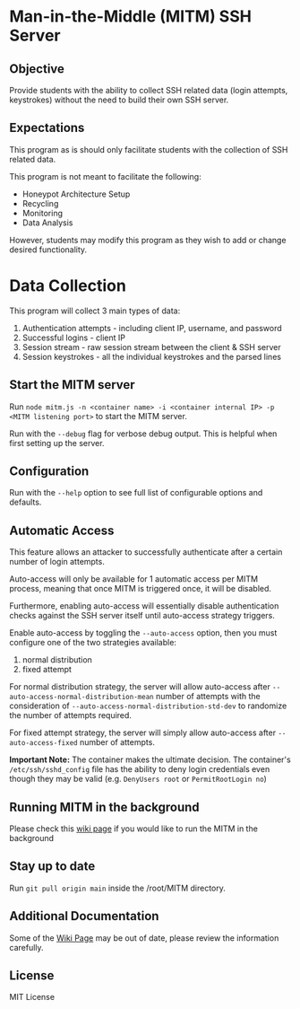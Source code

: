# Man-in-the-Middle (MITM) SSH Server

## Objective

Provide students with the ability to collect SSH related data (login attempts, keystrokes) without the need to build their own SSH server.

## Expectations

This program as is should only facilitate students with the collection of SSH related data.

This program is not meant to facilitate the following:
* Honeypot Architecture Setup
* Recycling
* Monitoring
* Data Analysis

However, students may modify this program as they wish to add or change desired functionality.

# Data Collection
This program will collect 3 main types of data:
1. Authentication attempts - including client IP, username, and password
2. Successful logins - client IP
3. Session stream - raw session stream between the client & SSH server
4. Session keystrokes - all the individual keystrokes and the parsed lines

## Start the MITM server

Run `node mitm.js -n <container name> -i <container internal IP> -p <MITM listening port>` to start the MITM server.

Run with the `--debug` flag for verbose debug output. This is helpful when first setting up the server.

## Configuration

Run with the `--help` option to see full list of configurable options and defaults.

## Automatic Access

This feature allows an attacker to successfully authenticate after a certain number of login attempts.

Auto-access will only be available for 1 automatic access per MITM process, meaning that once MITM is triggered once, it will be disabled.

Furthermore, enabling auto-access will essentially disable authentication checks against the SSH server itself until auto-access strategy triggers.

Enable auto-access by toggling the `--auto-access` option, then you must configure one of the two strategies available:
1. normal distribution
2. fixed attempt

For normal distribution strategy, the server will allow auto-access after `--auto-access-normal-distribution-mean` number of attempts with the consideration of `--auto-access-normal-distribution-std-dev` to randomize the number of attempts required.

For fixed attempt strategy, the server will simply allow auto-access after `--auto-access-fixed` number of attempts.

**Important Note:** The container makes the ultimate decision. The container's `/etc/ssh/sshd_config` file has the ability to deny login credentials even though they may be valid (e.g. `DenyUsers root` or `PermitRootLogin no`)

## Running MITM in the background

Please check this [wiki page](https://github.com/UMD-ACES/MITM/wiki/Running-in-the-Background) if you would like to run the MITM in the background

## Stay up to date
Run `git pull origin main` inside the /root/MITM directory.

## Additional Documentation
Some of the [Wiki Page](https://github.com/UMD-ACES/MITM/wiki) may be out of date, please review the information carefully.

## License
MIT License
